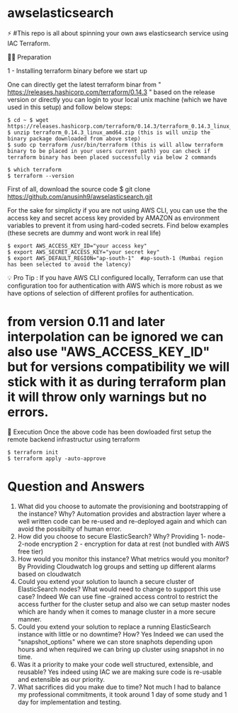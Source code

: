 # awselasticsearch
⚡️ #This repo is all about spinning your own aws elasticsearch service using IAC Terraform.

👨‍💻 Preparation

1 - Installing terraform binary before we start up

One can directly get the latest terraform binar from " https://releases.hashicorp.com/terraform/0.14.3 " based on the release version or directly you can login to your local unix machine (which we have used in this setup) and follow below steps:

    $ cd ~ $ wget https://releases.hashicorp.com/terraform/0.14.3/terraform_0.14.3_linux_amd64.zip 
    $ unzip terraform_0.14.3_linux_amd64.zip (this is will unzip the binary package downloaded from above step) 
    $ sudo cp terraform /usr/bin/terraform (this is will allow terraform binary to be placed in your users current path) you can check if terraform binary has been placed successfully via below 2 commands

    $ which terraform
    $ terraform --version

First of all, download the source code 
    $ git clone https://github.com/anusinh9/awselasticsearch.git

For the sake for simplicty if you are not using AWS CLI, you can use the the access key and secret access key provided by AMAZON as environment variables to prevent it from using hard-coded secrets. Find below examples (these secrets are dummy and wont work in real life)

    $ export AWS_ACCESS_KEY_ID="your access key"
    $ export AWS_SECRET_ACCESS_KEY="your secret key"
    $ export AWS_DEFAULT_REGION="ap-south-1"  #ap-south-1 (Mumbai region has been selected to avoid the latency)


💡 Pro Tip : If you have AWS CLI configured locally, Terraform can use that configuration too for authentication with AWS which is more robust as we have options of selection of different profiles for authentication.
# from version 0.11 and later interpolation can be ignored we can also use "AWS_ACCESS_KEY_ID" but for versions compatibility we will stick with it as during terraform plan it will throw only warnings but no errors.

🚀 Execution Once the above code has been dowloaded first setup the remote backend infrastructur using terraform

    $ terraform init
    $ terraform apply -auto-approve


# Question and Answers
1. What did you choose to automate the provisioning and bootstrapping of the instance? Why?
Automation provides and abstraction layer where a well written code can be re-used and re-deployed again and which can avoid the possibilty of human error.
2. How did you choose to secure ElasticSearch? Why?
Providing
1- node-2-node encryption
2 - encryption for data at rest (not bundled with AWS free tier)
3. How would you monitor this instance? What metrics would you monitor?
By Providing Cloudwatch log groups and setting up different alarms based on cloudwatch
4. Could you extend your solution to launch a secure cluster of ElasticSearch nodes? What
would need to change to support this use case?
Indeed We can use fine -grained access control to restrict the access further for the cluster setup and also we can setup master nodes which are handy when it comes to manage cluster in a more secure manner.
5. Could you extend your solution to replace a running ElasticSearch instance with little or no
downtime? How?
Yes Indeed we can used the "snapshot_options" where we can store snaphots depending upon hours and when required we can bring up cluster using snapshot in no time.
6. Was it a priority to make your code well structured, extensible, and reusable?
Yes indeed using  IAC we are making sure code is re-usable and extensible as our priority.
7. What sacrifices did you make due to time?
Not much I had to balance my professional commitments, it took around 1 day of some study and 1 day for implementation and testing.
